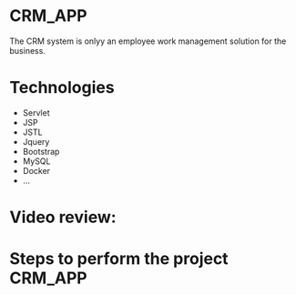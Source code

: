 # CRM_APP
The CRM system is onlyy an employee work management solution for the business.

# Technologies
+ Servlet
+ JSP
+ JSTL
+ Jquery
+ Bootstrap
+ MySQL
+ Docker
+ ...

# Video review: 

# Steps to perform the project CRM_APP

